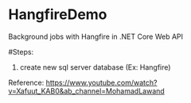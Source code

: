 # HangfireDemo

Background jobs with Hangfire in .NET Core Web API

#Steps:
1. create new sql server database (Ex: Hangfire)

Reference: https://www.youtube.com/watch?v=Xafuut_KAB0&ab_channel=MohamadLawand
